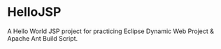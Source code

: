 HelloJSP
========

A Hello World JSP project for practicing Eclipse Dynamic Web Project & Apache Ant Build Script.
